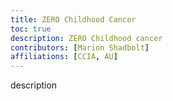 ```yaml
---
title: ZERO Childhood Cancer
toc: true
description: ZERO Childhood cancer
contributors: [Marion Shadbolt]
affiliations: [CCIA, AU]
---
```


description
